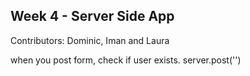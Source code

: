 ## Week 4 - Server Side App

Contributors: Dominic, Iman and Laura


when you post form, check if user exists. 
server.post('')